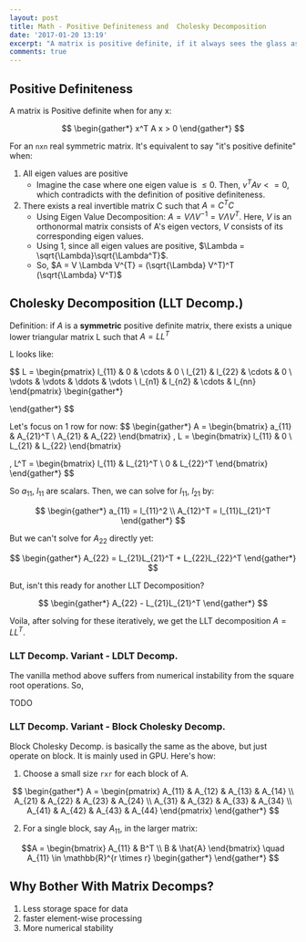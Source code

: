 ```yaml
---
layout: post
title: Math - Positive Definiteness and  Cholesky Decomposition
date: '2017-01-20 13:19'
excerpt: "A matrix is positive definite, if it always sees the glass as half full. But why does the matrix still go to therapy? To break down its issues with Cholesky decomposition". Just Joking 😉
comments: true
---
```


## Positive Definiteness

A matrix is Positive definite when for any x:

$$
\begin{gather*}
x^T A x > 0
\end{gather*}
$$

For an `nxn` real symmetric matrix. It's equivalent to say "it's positive definite" when:

1. All eigen values are positive
    - Imagine the case where one eigen value is $\leq 0$. Then, $v^T A v <=0$, which contradicts with the definition of positive definiteness.
2. There exists a real invertible matrix C such that $A=C^{T}C$
    - Using Eigen Value Decomposition: $A = V \Lambda V^{-1} = V \Lambda V^{T}$. Here, $V$ is an orthonormal matrix consists of A's eigen vectors, $V$ consists of its corresponding eigen values.
    - Using 1, since all eigen values are positive, $\Lambda = \sqrt{\Lambda}\sqrt{\Lambda^T}$.
    - So, $A = V \Lambda V^{T} = (\sqrt{\Lambda} V^T)^T (\sqrt{\Lambda} V^T)$

## Cholesky Decomposition (LLT Decomp.)

Definition: if $A$ is a **symmetric** positive definite matrix, there exists a unique lower triangular matrix L such that $A=LL^T$

L looks like:

$$
L = \begin{pmatrix}
l_{11} & 0 & \cdots & 0 \\
l_{21} & l_{22} & \cdots & 0 \\
\vdots & \vdots & \ddots & \vdots \\
l_{n1} & l_{n2} & \cdots & l_{nn}
\end{pmatrix}
\begin{gather*}

\end{gather*}
$$

Let's focus on 1 row for now:
$$
\begin{gather*}
A = \begin{bmatrix}
a_{11} & A_{21}^T \\
A_{21} & A_{22}
\end{bmatrix}
,
L = \begin{bmatrix}
l_{11} & 0 \\
L_{21} & L_{22}
\end{bmatrix}

,
L^T = \begin{bmatrix}
l_{11} & L_{21}^T \\
0 & L_{22}^T
\end{bmatrix}
\end{gather*}
$$

So $a_{11}$, $l_{11}$ are scalars. Then, we can solve for $l_11$, $l_21$ by:

$$
\begin{gather*}
a_{11} = l_{11}^2
\\
A_{12}^T = l_{11}L_{21}^T
\end{gather*}
$$

But we can't solve for $A_{22}$ directly yet:

$$
\begin{gather*}
A_{22} = L_{21}L_{21}^T + L_{22}L_{22}^T
\end{gather*}
$$

But, isn't this ready for another LLT Decomposition?

$$
\begin{gather*}
A_{22} - L_{21}L_{21}^T
\end{gather*}
$$

Voila, after solving for these iteratively, we get the LLT decomposition $A=LL^T$.

### LLT Decomp. Variant - LDLT Decomp.

The vanilla method above suffers from numerical instability from the square root operations. So, 

TODO

### LLT Decomp. Variant - Block Cholesky Decomp. 

Block Cholesky Decomp. is basically the same as the above, but just operate on block. It is mainly used in GPU. Here's how:

1. Choose a small size `rxr` for each block of A. 

$$
\begin{gather*}
A = \begin{pmatrix}
A_{11} & A_{12} & A_{13} & A_{14} \\
A_{21} & A_{22} & A_{23} & A_{24} \\
A_{31} & A_{32} & A_{33} & A_{34} \\
A_{41} & A_{42} & A_{43} & A_{44}
\end{pmatrix}
\end{gather*}
$$

2. For a single block, say $A_{11}$, in the larger matrix:

$$A = \begin{bmatrix}
A_{11} & B^T \\
B & \hat{A}
\end{bmatrix}
\quad A_{11} \in \mathbb{R}^{r \times r}
\begin{gather*}
\end{gather*}
$$




## Why Bother With Matrix Decomps?

1. Less storage space for data
2. faster element-wise processing
3. More numerical stability